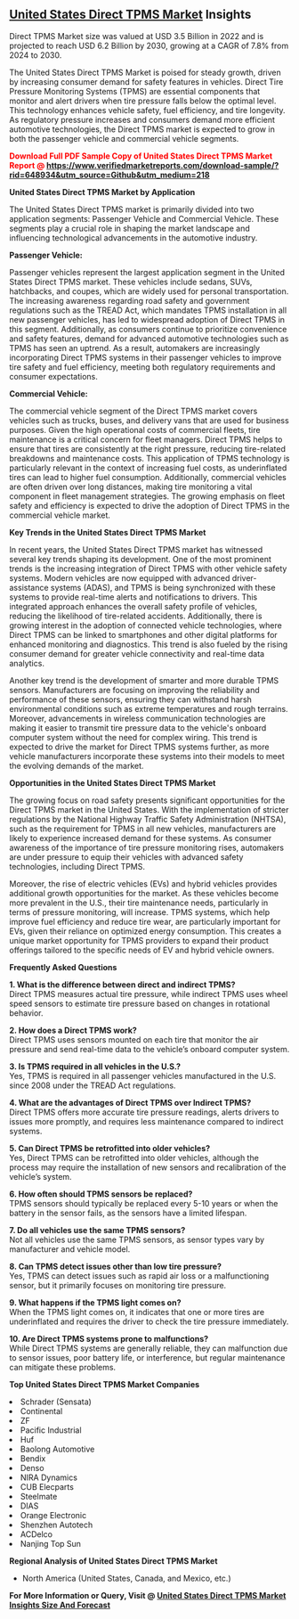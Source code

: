 <h2><a href="https://www.verifiedmarketreports.com/download-sample/?rid=648934&amp;utm_source=Github&amp;utm_medium=218" target="_blank">United States Direct TPMS Market</a> Insights</h2><p>Direct TPMS Market size was valued at USD 3.5 Billion in 2022 and is projected to reach USD 6.2 Billion by 2030, growing at a CAGR of 7.8% from 2024 to 2030.</p><p> <p>The United States Direct TPMS Market is poised for steady growth, driven by increasing consumer demand for safety features in vehicles. Direct Tire Pressure Monitoring Systems (TPMS) are essential components that monitor and alert drivers when tire pressure falls below the optimal level. This technology enhances vehicle safety, fuel efficiency, and tire longevity. As regulatory pressure increases and consumers demand more efficient automotive technologies, the Direct TPMS market is expected to grow in both the passenger vehicle and commercial vehicle segments.</p> <p><strong><p><span class=""><span style="color: #ff0000;"><strong>Download Full PDF Sample Copy of United States Direct TPMS Market Report</strong> @ </span><a href="https://www.verifiedmarketreports.com/download-sample/?rid=648934&amp;utm_source=Github&amp;utm_medium=218" target="_blank">https://www.verifiedmarketreports.com/download-sample/?rid=648934&amp;utm_source=Github&amp;utm_medium=218</a></span></p></strong></p> <p><strong>United States Direct TPMS Market by Application</strong></p> <p>The United States Direct TPMS market is primarily divided into two application segments: Passenger Vehicle and Commercial Vehicle. These segments play a crucial role in shaping the market landscape and influencing technological advancements in the automotive industry.</p> <p><strong>Passenger Vehicle:</strong></p> <p>Passenger vehicles represent the largest application segment in the United States Direct TPMS market. These vehicles include sedans, SUVs, hatchbacks, and coupes, which are widely used for personal transportation. The increasing awareness regarding road safety and government regulations such as the TREAD Act, which mandates TPMS installation in all new passenger vehicles, has led to widespread adoption of Direct TPMS in this segment. Additionally, as consumers continue to prioritize convenience and safety features, demand for advanced automotive technologies such as TPMS has seen an uptrend. As a result, automakers are increasingly incorporating Direct TPMS systems in their passenger vehicles to improve tire safety and fuel efficiency, meeting both regulatory requirements and consumer expectations.</p> <p><strong>Commercial Vehicle:</strong></p> <p>The commercial vehicle segment of the Direct TPMS market covers vehicles such as trucks, buses, and delivery vans that are used for business purposes. Given the high operational costs of commercial fleets, tire maintenance is a critical concern for fleet managers. Direct TPMS helps to ensure that tires are consistently at the right pressure, reducing tire-related breakdowns and maintenance costs. This application of TPMS technology is particularly relevant in the context of increasing fuel costs, as underinflated tires can lead to higher fuel consumption. Additionally, commercial vehicles are often driven over long distances, making tire monitoring a vital component in fleet management strategies. The growing emphasis on fleet safety and efficiency is expected to drive the adoption of Direct TPMS in the commercial vehicle market.</p> <p><strong>Key Trends in the United States Direct TPMS Market</strong></p> <p>In recent years, the United States Direct TPMS market has witnessed several key trends shaping its development. One of the most prominent trends is the increasing integration of Direct TPMS with other vehicle safety systems. Modern vehicles are now equipped with advanced driver-assistance systems (ADAS), and TPMS is being synchronized with these systems to provide real-time alerts and notifications to drivers. This integrated approach enhances the overall safety profile of vehicles, reducing the likelihood of tire-related accidents. Additionally, there is growing interest in the adoption of connected vehicle technologies, where Direct TPMS can be linked to smartphones and other digital platforms for enhanced monitoring and diagnostics. This trend is also fueled by the rising consumer demand for greater vehicle connectivity and real-time data analytics.</p> <p>Another key trend is the development of smarter and more durable TPMS sensors. Manufacturers are focusing on improving the reliability and performance of these sensors, ensuring they can withstand harsh environmental conditions such as extreme temperatures and rough terrains. Moreover, advancements in wireless communication technologies are making it easier to transmit tire pressure data to the vehicle's onboard computer system without the need for complex wiring. This trend is expected to drive the market for Direct TPMS systems further, as more vehicle manufacturers incorporate these systems into their models to meet the evolving demands of the market.</p> <p><strong>Opportunities in the United States Direct TPMS Market</strong></p> <p>The growing focus on road safety presents significant opportunities for the Direct TPMS market in the United States. With the implementation of stricter regulations by the National Highway Traffic Safety Administration (NHTSA), such as the requirement for TPMS in all new vehicles, manufacturers are likely to experience increased demand for these systems. As consumer awareness of the importance of tire pressure monitoring rises, automakers are under pressure to equip their vehicles with advanced safety technologies, including Direct TPMS.</p> <p>Moreover, the rise of electric vehicles (EVs) and hybrid vehicles provides additional growth opportunities for the market. As these vehicles become more prevalent in the U.S., their tire maintenance needs, particularly in terms of pressure monitoring, will increase. TPMS systems, which help improve fuel efficiency and reduce tire wear, are particularly important for EVs, given their reliance on optimized energy consumption. This creates a unique market opportunity for TPMS providers to expand their product offerings tailored to the specific needs of EV and hybrid vehicle owners.</p> <p><strong>Frequently Asked Questions</strong></p> <p><strong>1. What is the difference between direct and indirect TPMS?</strong><br>Direct TPMS measures actual tire pressure, while indirect TPMS uses wheel speed sensors to estimate tire pressure based on changes in rotational behavior.</p> <p><strong>2. How does a Direct TPMS work?</strong><br>Direct TPMS uses sensors mounted on each tire that monitor the air pressure and send real-time data to the vehicle’s onboard computer system.</p> <p><strong>3. Is TPMS required in all vehicles in the U.S.?</strong><br>Yes, TPMS is required in all passenger vehicles manufactured in the U.S. since 2008 under the TREAD Act regulations.</p> <p><strong>4. What are the advantages of Direct TPMS over Indirect TPMS?</strong><br>Direct TPMS offers more accurate tire pressure readings, alerts drivers to issues more promptly, and requires less maintenance compared to indirect systems.</p> <p><strong>5. Can Direct TPMS be retrofitted into older vehicles?</strong><br>Yes, Direct TPMS can be retrofitted into older vehicles, although the process may require the installation of new sensors and recalibration of the vehicle’s system.</p> <p><strong>6. How often should TPMS sensors be replaced?</strong><br>TPMS sensors should typically be replaced every 5-10 years or when the battery in the sensor fails, as the sensors have a limited lifespan.</p> <p><strong>7. Do all vehicles use the same TPMS sensors?</strong><br>Not all vehicles use the same TPMS sensors, as sensor types vary by manufacturer and vehicle model.</p> <p><strong>8. Can TPMS detect issues other than low tire pressure?</strong><br>Yes, TPMS can detect issues such as rapid air loss or a malfunctioning sensor, but it primarily focuses on monitoring tire pressure.</p> <p><strong>9. What happens if the TPMS light comes on?</strong><br>When the TPMS light comes on, it indicates that one or more tires are underinflated and requires the driver to check the tire pressure immediately.</p> <p><strong>10. Are Direct TPMS systems prone to malfunctions?</strong><br>While Direct TPMS systems are generally reliable, they can malfunction due to sensor issues, poor battery life, or interference, but regular maintenance can mitigate these problems.</p> </p><p><strong>Top United States Direct TPMS Market Companies</strong></p><div data-test-id=""><p><li>Schrader (Sensata)</li><li> Continental</li><li> ZF</li><li> Pacific Industrial</li><li> Huf</li><li> Baolong Automotive</li><li> Bendix</li><li> Denso</li><li> NIRA Dynamics</li><li> CUB Elecparts</li><li> Steelmate</li><li> DIAS</li><li> Orange Electronic</li><li> Shenzhen Autotech</li><li> ACDelco</li><li> Nanjing Top Sun</li></p><div><strong>Regional Analysis of&nbsp;United States Direct TPMS Market</strong></div><ul><li dir="ltr"><p dir="ltr">North America&nbsp;(United States, Canada, and Mexico, etc.)</p></li></ul><p><strong>For More Information or Query, Visit @&nbsp;</strong><strong><a href="https://www.verifiedmarketreports.com/product/direct-tpms-market/?utm_source=Github&amp;utm_medium=218" target="_blank">United States Direct TPMS Market Insights Size And Forecast</a></strong></p></div>
